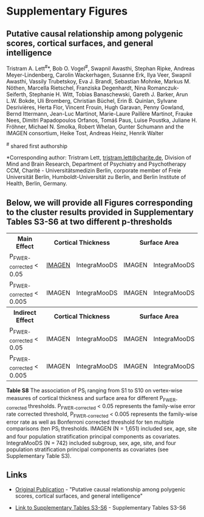 # Supplementary Figures
## Putative causal relationship among polygenic scores, cortical surfaces, and general intelligence
Tristram A. Lett<sup>#</sup>*, Bob O. Vogel<sup>#</sup>, Swapnil Awasthi, Stephan Ripke, Andreas Meyer-Lindenberg, Carolin Wackerhagen, Susanne Erk, Ilya Veer, Swapnil Awasthi, Vassily Trubetskoy,  Eva J. Brandl, Sebastian Mohnke, Markus M. Nöthen, Marcella Rietschel, Franziska Degenhardt, Nina Romanczuk-Seiferth, Stephanie H. Witt, Tobias Banaschewski, Gareth J. Barker, Arun L.W. Bokde, Uli Bromberg, Christian Büchel, Erin B. Quinlan, Sylvane Desrivières, Herta Flor, Vincent Frouin, Hugh Garavan, Penny Gowland, Bernd Ittermann, Jean-Luc Martinot, Marie-Laure Paillère Martinot, Frauke Nees, Dimitri Papadopoulos Orfanos, Tomáš Paus, Luise Poustka, Juliane H. Fröhner, Michael N. Smolka, Robert Whelan, Gunter Schumann and the IMAGEN consortium, Heike Tost, Andreas Heinz, Henrik Walter

<sup>#</sup> shared first authorship

*Corresponding author: Tristram Lett, tristram.lett@charite.de, Division of Mind and Brain Research, Department of Psychiatry and Psychotherapy CCM, Charité - Universitätsmedizin Berlin, corporate member of Freie Universität Berlin, Humboldt-Universität zu Berlin, and Berlin Institute of Health, Berlin, Germany.

## Below, we will provide all Figures corresponding to the cluster results provided in Supplementary Tables S3-S6 at two different p-thresholds

 
<table>
  <tr>
    <th>Main Effect</th>
    <th colspan="2">Cortical Thickness</th>
    <th colspan="2">Surface Area</th>
  </tr>
  <tr>
    <td>P<sub>FWER-corrected</sub> < 0.05 </td>
    <td><a href="http://htmlpreview.github.io/?https://github.com/bobvogel/g-factor-mediation/blob/master/IMAGEN_MAINEFFECT_CT/ALL_tstat_con1_thickness.html">IMAGEN</a></td>
    <td>IntegraMooDS</td>
    <td>IMAGEN</td>
    <td>IntegraMooDS</td>
  </tr>
  <tr>
    <td>P<sub>FWER-corrected</sub> < 0.005</td>
    <td>IMAGEN</td>
    <td>IntegraMooDS</td>
    <td>IMAGEN</td>
    <td>IntegraMooDS</td>
  </tr>
  <tr>
    <th>Indirect Effect</th>
    <th colspan="2">Cortical Thickness</th>
    <th colspan="2">Surface Area</th>
  </tr>
  <tr>
    <td>P<sub>FWER-corrected</sub> < 0.05</td>
    <td>IMAGEN</td>
    <td>IntegraMooDS</td>
    <td>IMAGEN</td>
    <td>IntegraMooDS</td>
  </tr>
  <tr>
    <td>P<sub>FWER-corrected</sub> < 0.005</td>
    <td>IMAGEN</td>
    <td>IntegraMooDS</td>
    <td>IMAGEN</td>
    <td>IntegraMooDS</td>
  </tr>
</table>


**Table S8** The association of PS<sub>i</sub> ranging from S1 to S10 on vertex-wise measures of cortical thickness and surface area for different  P<sub>FWER-corrected</sub> thresholds. P<sub>FWER-corrected</sub> < 0.05 represents the family-wise error rate corrected threshold, P<sub>FWER-corrected</sub> < 0.005 represents the family-wise error rate as well as Bonferroni corrected threshold for ten multiple comparisons (ten PS<sub>i</sub> thresholds. IMAGEN (N = 1,651) included sex, age, site and four population stratification principal components as covariates. IntegraMooDS (N = 742) included subgroup, sex, age, site, and four population stratification principal components as covariates (see Supplementary Table S3).

## Links

* [Original Publication](http://www.google.com) - "Putative causal relationship among polygenic scores, cortical surfaces, and general intelligence" 

* [Link to Supplementary Tables S3-S6](http://www.google.com) - Supplementary Tables S3-S6
